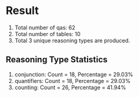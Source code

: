 # Result<br/>
1. Total number of qas: 62<br/>
2. Total number of tables: 10<br/>
3. Total 3 unique reasoning types are produced.<br/>
## **Reasoning Type Statistics**<br/>
1. conjunction: Count = 18, Percentage = 29.03%<br/>
2. quantifiers: Count = 18, Percentage = 29.03%<br/>
3. counting: Count = 26, Percentage = 41.94%<br/>
